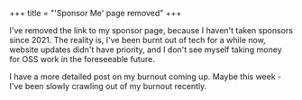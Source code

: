 +++
title = "'Sponsor Me' page removed"
+++

I've removed the link to my sponsor page, because I haven't taken sponsors
since 2021. The reality is, I've been burnt out of tech for a while now,
website updates didn't have priority, and I don't see myself taking money for
OSS work in the foreseeable future.

I have a more detailed post on my burnout coming up. Maybe this week - I've been
slowly crawling out of my burnout recently.
